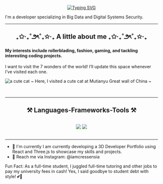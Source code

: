 <div align="center" >
<a  href="https://git.io/typing-svg"><img src="https://readme-typing-svg.demolab.com?font=Fira+Code&size=26&duration=4000&pause=1000&color=E967F7&width=435&lines=Hi+there+%F0%9F%91%8B%2C+I'm+Cressensia" alt="Typing SVG" /></a>
</div>

I'm a developer specializing in Big Data and Digital Systems Security.

------------------------------
<h2 align="center" > ₊✩‧₊˚౨ৎ˚₊✩‧₊  A little about me ₊✩‧₊˚౨ৎ˚₊✩‧₊ </h2>

#### My interests include rollerblading, fashion, gaming, and tackling interesting coding projects.

I want to visit the 7 wonders of the world! I’ll update this space whenever I’ve visited each one.

![a cute cat](mutianyu_cat.png)
~ Here, I visited a cute cat at Mutianyu Great wall of China ~

<br/>
<hr/>

<h2 align="center">⚒️ Languages-Frameworks-Tools ⚒️</h2>
<br/>
<div align="center">
    <img src="https://skillicons.dev/icons?i=react,mui,html,css,figma,django,r,java,aws,cpp,docker,cloudfare" />
    <img src="https://skillicons.dev/icons?i=nodejs,python,javascript,typescript,mongodb,nextjs,mysql,flask,git" /><br>
</div>

<br/>
<hr/>

- 🥳 I'm currently I am currently developing a 3D Developer Portfolio using React and Three.js to showcase my skills and projects.
- 📩 Reach me via Instagram: @iamcressensia


Fun Fact: As a full-time student, I juggled full-time tutoring and other jobs to pay my university fees in cash! Yes, I said goodbye to student debt with style! 💕💫

